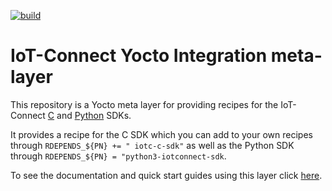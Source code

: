 [![build](https://github.com/avnet-iotconnect/meta-iotconnect/actions/workflows/build-sdk-image.yml/badge.svg?branch=kirkstone)](https://github.com/avnet-iotconnect/meta-iotconnect/actions/workflows/build-sdk-image.yml)

# IoT-Connect Yocto Integration meta-layer
This repository is a Yocto meta layer for providing recipes for the IoT-Connect [C](https://github.com/avnet-iotconnect/iotc-generic-c-sdk/tree/main/) and [Python](https://github.com/avnet-iotconnect/iotc-python-sdk/tree/master-std-21) SDKs.

It provides a recipe for the C SDK which you can add to your own recipes through `RDEPENDS_${PN} += " iotc-c-sdk"` as well as the Python SDK through `RDEPENDS_${PN} = "python3-iotconnect-sdk`.

To see the documentation and quick start guides using this layer click [here](https://github.com/avnet-iotconnect/meta-iotconnect-docs).
